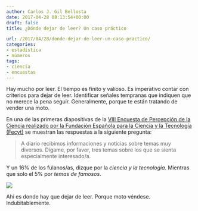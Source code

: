 ```yaml
---
author: Carlos J. Gil Bellosta
date: 2017-04-28 08:13:54+00:00
draft: false
title: ¿Dónde dejar de leer? Un caso práctico

url: /2017/04/28/donde-dejar-de-leer-un-caso-practico/
categories:
- estadística
- números
tags:
- ciencia
- encuestas
---
```


Hay mucho por leer. El tiempo es finito y valioso. Es imperativo contar con criterios para dejar de leer. Identificar señales tempranas que indiquen que no merece la pena seguir. Generalmente, porque te están tratando de vender una moto.

En una de las primeras diapositivas de la [VIII Encuesta de Percepción de la Ciencia realizado por la Fundación Española para la Ciencia y la Tecnología (Fecyt)](https://www.fecyt.es/sites/default/files/news/attachments/2017/04/epscyt2016_informe_final_web_fecyt.pdf) se muestran las respuestas a la siguiente pregunta:

>A diario recibimos informaciones y noticias sobre temas muy diversos. Dígame, por favor, tres temas sobre los que se sienta especialmente interesado/a.

Y un 16% de los fulanos/as, dizque por la _ciencia y la tecnología_. Mientras que solo el 5% por _temas de famosos_.

![](/wp-uploads/2017/04/interes_ciencia.png#center)


Ahí es donde hay que dejar de leer. Porque moto véndese. Indubitablemente.